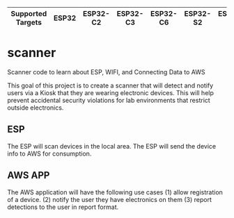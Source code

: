 | Supported Targets | ESP32 | ESP32-C2 | ESP32-C3 | ESP32-C6 | ESP32-S2 | ESP32-S3 |
| ----------------- | ----- | -------- | -------- | -------- | -------- | -------- |

# scanner
Scanner code to learn about ESP, WIFI, and Connecting Data to AWS

This goal of this project is to create a scanner that will detect and notify users via a Kiosk that they are wearing electronic devices. This will help prevent accidental security violations for lab environments that restrict outside electronics. 

## ESP
The ESP will scan devices in the local area. The ESP will send the device info to AWS for consumption. 

## AWS APP
The AWS application will have the following use cases (1) allow registration of a device. (2) notify the user they have electronics on them (3) report detections to the user in report format. 


